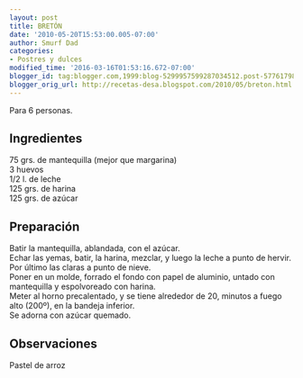 ```yaml
---
layout: post
title: BRETÓN
date: '2010-05-20T15:53:00.005-07:00'
author: Smurf Dad
categories:
- Postres y dulces
modified_time: '2016-03-16T01:53:16.672-07:00'
blogger_id: tag:blogger.com,1999:blog-5299957599287034512.post-5776179844715506564
blogger_orig_url: http://recetas-desa.blogspot.com/2010/05/breton.html
---
```


Para 6 personas.<br><h2>Ingredientes</h2><p>75 grs. de mantequilla (mejor que margarina)<br/>3 huevos<br/>1/2 l. de leche<br/>125 grs. de harina<br/>125 grs. de az&uacute;car</p><h2>Preparaci&oacute;n</h2><p>Batir la mantequilla, ablandada, con el az&uacute;car.<br/>Echar las yemas, batir, la harina, mezclar, y luego la leche a punto de hervir.<br/>Por &uacute;ltimo las claras a punto de nieve.<br/>Poner en un molde, forrado el fondo con papel de aluminio, untado con mantequilla y espolvoreado con harina.<br/>Meter al horno precalentado, y se tiene alrededor de 20, minutos a fuego alto (200&ordm;), en la bandeja inferior.<br/>Se adorna con az&uacute;car quemado.</p><h2>Observaciones</h2><p>Pastel de arroz</p>